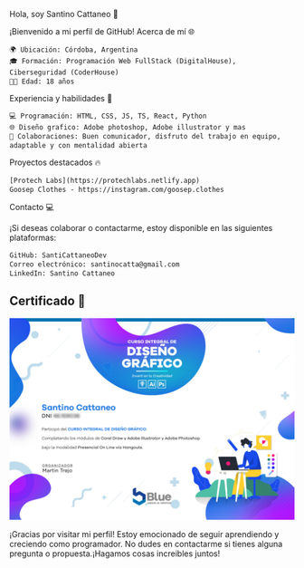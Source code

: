 Hola, soy Santino Cattaneo 👋

¡Bienvenido a mi perfil de GitHub!
Acerca de mí 🌐

    🌍 Ubicación: Córdoba, Argentina
    🎓 Formación: Programación Web FullStack (DigitalHouse), Ciberseguridad (CoderHouse)
    👨‍💻 Edad: 18 años

Experiencia y habilidades 🚀

    💻 Programación: HTML, CSS, JS, TS, React, Python
    🌐 Diseño grafico: Adobe photoshop, Adobe illustrator y mas
    👥 Colaboraciones: Buen comunicador, disfruto del trabajo en equipo, adaptable y con mentalidad abierta

Proyectos destacados 🔥

    [Protech Labs](https://protechlabs.netlify.app)
    Goosep Clothes - https://instagram.com/goosep.clothes

Contacto 💻

¡Si deseas colaborar o contactarme, estoy disponible en las siguientes plataformas:

    GitHub: SantiCattaneoDev
    Correo electrónico: santinocatta@gmail.com
    LinkedIn: Santino Cattaneo

## Certificado 🥇

<img src="certificadoSantino.png" alt="certificado de diseño">

¡Gracias por visitar mi perfil! Estoy emocionado de seguir aprendiendo y creciendo como programador. No dudes en contactarme si tienes alguna pregunta o propuesta.¡Hagamos cosas increibles juntos!


<!--
**SantiCattaneoDev/SantiCattaneoDev** is a ✨ _special_ ✨ repository because its `README.md` (this file) appears on your GitHub profile.

Here are some ideas to get you started:

- 🔭 I’m currently working on ...
- 🌱 I’m currently learning ...
- 👯 I’m looking to collaborate on ...
- 🤔 I’m looking for help with ...
- 💬 Ask me about ...
- 📫 How to reach me: ...
- 😄 Pronouns: ...
- ⚡ Fun fact: ...
-->
